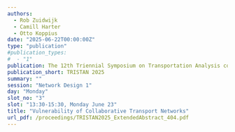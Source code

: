 ```yaml
---
authors:
  - Rob Zuidwijk
  - Camill Harter
  - Otto Koppius
date: "2025-06-22T00:00:00Z"
type: "publication"
#publication_types:
#  - "1"
publication: The 12th Triennial Symposium on Transportation Analysis conference
publication_short: TRISTAN 2025
summary: ""
session: "Network Design 1"
day: "Monday"
slot_no: "3"
slot: "13:30-15:30, Monday June 23"
title: "Vulnerability of Collaborative Transport Networks"
url_pdf: /proceedings/TRISTAN2025_ExtendedAbstract_404.pdf
---
```

